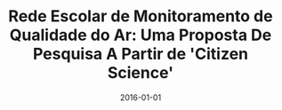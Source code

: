 ---
title: "Rede Escolar de Monitoramento de Qualidade do Ar: Uma Proposta De Pesquisa A Partir de 'Citizen Science'"
collection: publications
category: books
permalink: /publication/2016-gurgatz-martins-joucoski-lautert-reis
date: 2016-01-01
venue: 'Caminhos de Um Programa de Educação Científica: Relatos e Produtos'
citation: 'GURGATZ, BRUNO MARTINS; MARTINS, R. P.; JOUCOSKI, Emerson; LAUTERT, L. F. C.; REIS, R. A. Rede Escolar de Monitoramento de Qualidade do Ar: Uma Proposta De Pesquisa A Partir de "Citizen Science". In: Fernanda Helena Nogueira-Ferreira; Pâmela Billig Mello-Carpes; Cristiane Maria Sampaio Forte; Cristiane Mansur de Moraes Souza. (Org.). Caminhos de Um Programa de Educação Científica: Relatos e Produtos, v. 1, p. 149-167, 2016.'
---